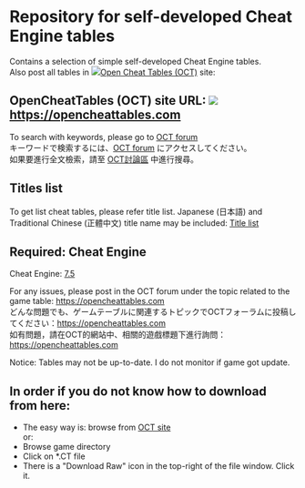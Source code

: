 # Repository for self-developed Cheat Engine tables
Contains a selection of simple self-developed Cheat Engine tables.  
Also post all tables in [<img src="https://opencheattables.com/ext/tatiana5/favicon/favicon.png">Open Cheat Tables (OCT)](https://opencheattables.com) site:  

## OpenCheatTables (OCT) site URL: <img src="https://opencheattables.com/ext/tatiana5/favicon/favicon.png">https://opencheattables.com  
To search with keywords, please go to [OCT forum](https://opencheattables.com)  
キーワードで検索するには、[OCT forum](https://opencheattables.com)  にアクセスしてください。  
如果要進行全文檢索，請至 [OCT討論區](https://opencheattables.com) 中進行搜尋。  

## Titles list  
To get list cheat tables, please refer title list. 
Japanese (日本語) and Traditional Chinese (正體中文) title name may be included:
[Title list](https://github.com/bbfox0703/Mydev-Cheat-Engine-Tables/blob/main/TITLELIST.md)

## Required: Cheat Engine  
Cheat Engine: [7.5](https://github.com/cheat-engine/cheat-engine/releases)  
  
For any issues, please post in the OCT forum under the topic related to the game table: https://opencheattables.com  
どんな問題でも、ゲームテーブルに関連するトピックでOCTフォーラムに投稿してください：https://opencheattables.com  
如有問題，請在OCT的網站中、相關的遊戲標題下進行詢問：https://opencheattables.com  

Notice: Tables may not be up-to-date. I do not monitor if game got update.  

## In order if you do not know how to download from here:  
* The easy way is: browse from [OCT site](https://opencheattables.com)  
or:  
* Browse game directory  
* Click on \*.CT file  
* There is a "Download Raw" icon in the top-right of the file window. Click it.  
